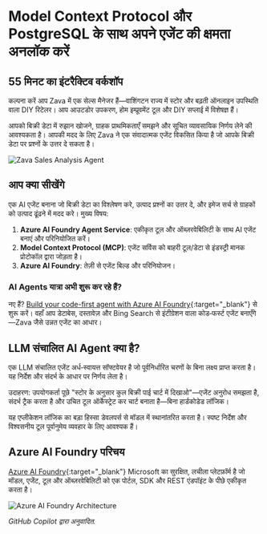 # Model Context Protocol और PostgreSQL के साथ अपने एजेंट की क्षमता अनलॉक करें

## 55 मिनट का इंटरैक्टिव वर्कशॉप

कल्पना करें आप Zava में एक सेल्स मैनेजर हैं—वाशिंगटन राज्य में स्टोर और बढ़ती ऑनलाइन उपस्थिति वाला DIY रिटेलर। आप आउटडोर उपकरण, होम इम्प्रूवमेंट टूल और DIY सप्लाई में विशेषज्ञ हैं।

आपको बिक्री डेटा में रुझान खोजने, ग्राहक प्राथमिकताएँ समझने और सूचित व्यावसायिक निर्णय लेने की आवश्यकता है। आपकी मदद के लिए Zava ने एक संवादात्मक एजेंट विकसित किया है जो आपके बिक्री डेटा पर प्रश्नों के उत्तर दे सकता है।

![Zava Sales Analysis Agent](media/persona.png)

## आप क्या सीखेंगे

एक AI एजेंट बनाना जो बिक्री डेटा का विश्लेषण करे, उत्पाद प्रश्नों का उत्तर दे, और इमेज सर्च से ग्राहकों को उत्पाद ढूंढने में मदद करे। मुख्य विषय:

1. **Azure AI Foundry Agent Service**: एकीकृत टूल और ऑब्ज़रवेबिलिटी के साथ AI एजेंट बनाएं और परिनियोजित करें।  
2. **Model Context Protocol (MCP)**: एजेंट सर्विस को बाहरी टूल/डेटा से इंडस्ट्री मानक प्रोटोकॉल द्वारा जोड़ता है।  
3. **Azure AI Foundry**: तेज़ी से एजेंट बिल्ड और परिनियोजन।

### AI Agents यात्रा अभी शुरू कर रहे हैं?

नए हैं? [Build your code-first agent with Azure AI Foundry](https://aka.ms/aitour/WRK552){:target="_blank"} से शुरू करें। वहाँ आप डेटाबेस, दस्तावेज़ और Bing Search से इंटीग्रेशन वाला कोड‑फर्स्ट एजेंट बनाएँगे—Zava जैसे उन्नत एजेंट का आधार।

## LLM संचालित AI Agent क्या है?

एक LLM संचालित एजेंट अर्ध‑स्वायत्त सॉफ्टवेयर है जो पूर्वनिर्धारित चरणों के बिना लक्ष्य प्राप्त करता है। यह निर्देश और संदर्भ के आधार पर निर्णय लेता है।

उदाहरण: उपयोगकर्ता पूछे "स्टोर के अनुसार कुल बिक्री पाई चार्ट में दिखाओ"—एजेंट अनुरोध समझता है, संदर्भ ट्रैक करता है और उचित टूल ऑर्केस्ट्रेट कर चार्ट बनाता है—बिना हार्डकोडेड लॉजिक।

यह एप्लीकेशन लॉजिक का बड़ा हिस्सा डेवलपर्स से मॉडल में स्थानांतरित करता है। स्पष्ट निर्देश और विश्वसनीय टूल पूर्वानुमेय व्यवहार के लिए आवश्यक हैं।

## Azure AI Foundry परिचय

[Azure AI Foundry](https://azure.microsoft.com/products/ai-foundry/){:target="_blank"} Microsoft का सुरक्षित, लचीला प्लेटफ़ॉर्म है जो मॉडल, एजेंट, टूल और ऑब्ज़रवेबिलिटी को एक पोर्टल, SDK और REST एंडपॉइंट के पीछे एकीकृत करता है।

![Azure AI Foundry Architecture](media/azure-ai-foundry.png)

*GitHub Copilot द्वारा अनुवादित.*
